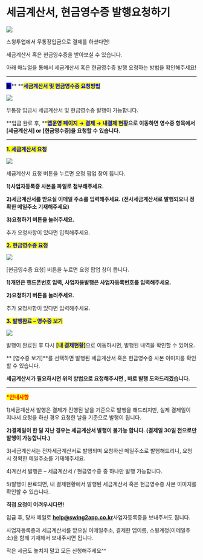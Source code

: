 # 세금계산서, 현금영수증 발행요청하기

![](https://wp.swing2app.co.kr/wp-content/uploads/2019/01/%EC%84%B8%EA%B8%88%EA%B3%84%EC%82%B0%EC%84%9C%EC%9A%94%EC%B2%AD%EC%A0%9C%EB%AA%A9.png)

스윙투앱에서 무통장입금으로 결제를 하셨다면!

세금계산서 혹은 현금영수증을 받아보실 수 있습니다.

아래 매뉴얼을 통해서 세금계산서 혹은 현금영수증 발행 요청하는 방법을 확인해주세요!

***

<mark style="background-color:blue;">**▶**</mark>**  **<mark style="color:blue;">**세금계산서  및 현금영수증 요청방법**</mark>

![](https://wp.swing2app.co.kr/wp-content/uploads/2019/01/%EC%84%B8%EA%B8%88%EA%B3%84%EC%82%B0%EC%84%9C%EC%9A%94%EC%B2%AD.png)

무통장 입금시 세금계산서 및 현금영수증 발행이 가능합니다.

**입금 완료 후, **<mark style="color:blue;">**앱운영 페이지 → 결제 → 내결제 현황**</mark>**으로 이동하면 영수증 항목에서 \[세금계산서] or \[현금영수증]을 요청할 수 있습니다.**

****

<mark style="color:blue;">**1. 세금계산서 요청**</mark>

![](https://wp.swing2app.co.kr/wp-content/uploads/2019/01/%EC%84%B8%EA%B8%88%EA%B3%84%EC%82%B0%EC%84%9C%EC%9A%94%EC%B2%AD1.png)

세금계산서 요청 버튼을 누르면 요청 팝업 창이 뜹니다.

**1)사업자등록증 사본을 파일로 첨부해주세요.**

**2)세금계산서를 받으실 이메일 주소를 입력해주세요. (전사세금계산서로 발행되오니 정확한 메일주소 기재해주세요)**

**3)요청하기 버튼을 눌러주세요.**

추가 요청사항이 있다면 입력해주세요.



<mark style="color:blue;">**2. 현금영수증 요청**</mark>

![](https://wp.swing2app.co.kr/wp-content/uploads/2019/01/%EC%84%B8%EA%B8%88%EA%B3%84%EC%82%B0%EC%84%9C%EC%9A%94%EC%B2%AD2.png)

\[현금영수증 요청] 버튼을 누르면 요청 팝업 창이 뜹니다.

**1)개인은 핸드폰번호 입력, 사업자용발행은 사업자등록번호를 입력해주세요.**&#x20;

**2)요청하기 버튼을 눌러주세요.**

추가 요청사항이 있다면 입력해주세요.

<mark style="color:blue;"></mark>

<mark style="color:blue;">**3. 발행완료 – 영수증 보기**</mark>

![](https://wp.swing2app.co.kr/wp-content/uploads/2019/01/%EC%84%B8%EA%B8%88%EA%B3%84%EC%82%B0%EC%84%9C%EC%9A%94%EC%B2%AD3.png)

발행이 완료된 후 다시 <mark style="color:blue;">**\[내 결제현황]**</mark>으로 이동하시면, 발행된 내역을 확인할 수 있어요.

&#x20;** **<mark style="color:blue;">**\[영수증 보기]**</mark>를 선택하면 발행된 세금계산서 혹은 현금영수증 사본 이미지를 확인할 수 있습니다.

**세금계산서가 필요하시면 위의 방법으로 요청해주시면 , 바로 발행 도와드리겠습니다.**

***

<mark style="color:red;">**\*안내사항**</mark>

1\)세금계산서 발행은 결제가 진행된 날을 기준으로 발행을 해드리지만, 실제 결제일이 지나서 요청을 하신 경우 요청한 날을 기준으로 발행이 됩니다.

**2)결제일이 한 달 지난 경우는 세금계산서 발행이 불가능 합니다. (결제일 30일 전으로만 발행이 가능합니다.)**

3\)세금계산서는 전자세금계산서로 발행되며 요청하신 메일주소로 발행해드리니, 요청시 정확한 메일주소를 기재해주세요.

4\)계산서 발행은 – 세금계산서 / 현금영수증 중 하나만 발행 가능합니다.

5\)발행이 완료되면, 내 결제현황에서 발행된 세금계산서 혹은 현금영수증 사본 이미지를 확인할 수 있습니다.



**직접 요청이 어려우시다면!**

입금 후, 당사 메일로 **help@swing2app.co.kr**사업자등록증을 보내주셔도 됩니다.

사업자등록증과 세금계산서를 받으실 이메일주소, 결제한 앱이름, 스윙계정(이메일주소)을 함께 기재해서 보내주시면 됩니다.



작은 세금도 놓치지 말고 모든 신청해주세요^^
